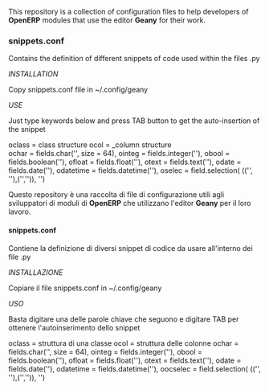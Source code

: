 This repository is a collection of configuration files to help developers of **OpenERP** modules that use the editor **Geany** for their work.

### snippets.conf

Contains the definition of different snippets of code used within the files .py

*INSTALLATION*

Copy snippets.conf file in ~/.config/geany

*USE*

Just type keywords below and press TAB button to get the auto-insertion of the snippet

  oclass = class structure
  ocol = _column structure	
  ochar = fields.char('', size = 64),
  ointeg = fields.integer(''),
  obool = fields.boolean(''), 
  ofloat = fields.float(''),
  otext = fields.text(''),
  odate = fields.date(''),
  odatetime = fields.datetime(''),
  oselec = field.selection(
		(('', ''),('','')),
		'')

Questo repository è una raccolta di file di configurazione utili agli sviluppatori di moduli di **OpenERP** che utilizzano l'editor **Geany** per il loro lavoro.

#### snippets.conf

Contiene la definizione di diversi snippet di codice da usare all'interno dei file .py

*INSTALLAZIONE*

Copiare il file snippets.conf in ~/.config/geany

*USO*

Basta digitare una delle parole chiave che seguono e digitare TAB per ottenere l'autoinserimento dello snippet

  oclass = struttura di una classe
  ocol = struttura delle colonne
  ochar = fields.char('', size = 64),
  ointeg = fields.integer(''),
  obool = fields.boolean(''), 
  ofloat = fields.float(''),
  otext = fields.text(''),
  odate = fields.date(''),
  odatetime = fields.datetime(''),
  oocselec = field.selection(
		(('', ''),('','')),
		'')
